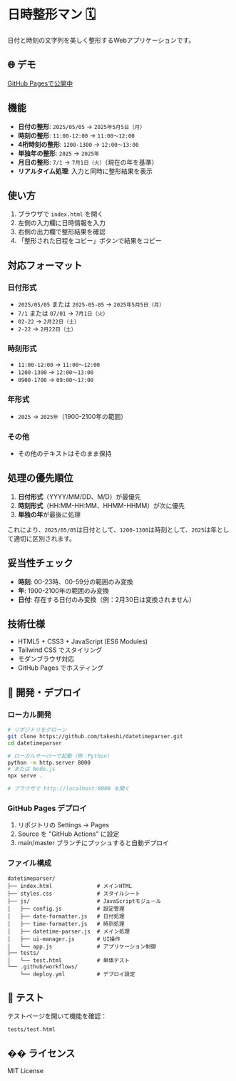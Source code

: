# 日時整形マン 🗓️

日付と時刻の文字列を美しく整形するWebアプリケーションです。

## 🌐 デモ

[GitHub Pagesで公開中](https://takeshi.github.io/datetimeparser/)

## 機能

- **日付の整形**: `2025/05/05` → `2025年5月5日（月）`
- **時刻の整形**: `11:00-12:00` → `11:00〜12:00`
- **4桁時刻の整形**: `1200-1300` → `12:00〜13:00`
- **単独年の整形**: `2025` → `2025年`
- **月日の整形**: `7/1` → `7月1日（火）`（現在の年を基準）
- **リアルタイム処理**: 入力と同時に整形結果を表示

## 使い方

1. ブラウザで `index.html` を開く
2. 左側の入力欄に日時情報を入力
3. 右側の出力欄で整形結果を確認
4. 「整形された日程をコピー」ボタンで結果をコピー

## 対応フォーマット

### 日付形式
- `2025/05/05` または `2025-05-05` → `2025年5月5日（月）`
- `7/1` または `07/01` → `7月1日（火）`
- `02-22` → `2月22日（土）`
- `2-22` → `2月22日（土）`

### 時刻形式
- `11:00-12:00` → `11:00〜12:00`
- `1200-1300` → `12:00〜13:00`
- `0900-1700` → `09:00〜17:00`

### 年形式
- `2025` → `2025年`（1900-2100年の範囲）

### その他
- その他のテキストはそのまま保持

## 処理の優先順位

1. **日付形式**（YYYY/MM/DD、M/D）が最優先
2. **時刻形式**（HH:MM-HH:MM、HHMM-HHMM）が次に優先
3. **単独の年**が最後に処理

これにより、`2025/05/05`は日付として、`1200-1300`は時刻として、`2025`は年として適切に区別されます。

## 妥当性チェック

- **時刻**: 00-23時、00-59分の範囲のみ変換
- **年**: 1900-2100年の範囲のみ変換
- **日付**: 存在する日付のみ変換（例：2月30日は変換されません）

## 技術仕様

- HTML5 + CSS3 + JavaScript (ES6 Modules)
- Tailwind CSS でスタイリング
- モダンブラウザ対応
- GitHub Pages でホスティング

## 🚀 開発・デプロイ

### ローカル開発
```bash
# リポジトリをクローン
git clone https://github.com/takeshi/datetimeparser.git
cd datetimeparser

# ローカルサーバーで起動（例：Python）
python -m http.server 8000
# または Node.js
npx serve .

# ブラウザで http://localhost:8000 を開く
```

### GitHub Pages デプロイ
1. リポジトリの Settings → Pages
2. Source を "GitHub Actions" に設定
3. main/master ブランチにプッシュすると自動デプロイ

### ファイル構成
```
datetimeparser/
├── index.html              # メインHTML
├── styles.css              # スタイルシート
├── js/                     # JavaScriptモジュール
│   ├── config.js           # 設定管理
│   ├── date-formatter.js   # 日付処理
│   ├── time-formatter.js   # 時刻処理
│   ├── datetime-parser.js  # メイン処理
│   ├── ui-manager.js       # UI操作
│   └── app.js              # アプリケーション制御
├── tests/
│   └── test.html           # 単体テスト
└── .github/workflows/
    └── deploy.yml          # デプロイ設定
```

## 🧪 テスト

テストページを開いて機能を確認：
```
tests/test.html
```

## �� ライセンス

MIT License 